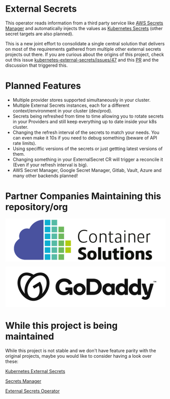 # External Secrets

This operator reads information from a third party service
like [AWS Secrets Manager](https://aws.amazon.com/secrets-manager/)  and automatically injects the values as [Kubernetes Secrets](https://kubernetes.io/docs/concepts/configuration/secret/) (other secret targets are also planned).

This is a new joint effort to consolidate a single central solution that delivers on most of the requirements gathered from multiple other external secrets projects out there. If you are curious about the origins of this project, check out this issue [kubernetes-external-secrets/issues/47](https://github.com/external-secrets/kubernetes-external-secrets/issues/47) and this [PR](https://github.com/external-secrets/kubernetes-external-secrets/pull/477) and the discussion that triggered this.


<a name="features"></a>

# Planned Features

- Multiple provider stores supported simultaneously in your cluster.
- Multiple External Secrets instances, each for a different context/environment in your cluster (dev/prod).
- Secrets being refreshed from time to time allowing you to rotate secrets in your Providers and still keep everything up to date inside your k8s cluster.
- Changing the refresh interval of the secrets to match your needs. You can even make it 10s if you need to debug something (beware of API rate limits).
- Using speciffic versions of the secrets or just gettting latest versions of them.
- Changing something in your ExternalSecret CR will trigger a reconcile it (Even if your refresh interval is big).
- AWS Secret Manager, Google Secret Manager, Gitlab, Vault, Azure and many other backends planned!


<a name="partners"></a>

<!-- Not sure how to word this properly. -->

# Partner Companies Maintaining this repository/org

![](assets/CS_logo_1.png)

![](assets/Godaddylogo_2020.png)

<!-- Who else? Please add here. -->

<a name="original-projects"></a>

# While this project is being maintained

While this project is not stable and we don't have feature parity with the original projects, maybe you would like to consider having a look over these:

[Kubernetes External Secrets](https://github.com/external-secrets/kubernetes-external-secrets)

[Secrets Manager](https://github.com/itscontained/secret-manager)

[External Secrets Operator](https://github.com/ContainerSolutions/externalsecret-operator/)

<!-- Who else? Please add here. -->